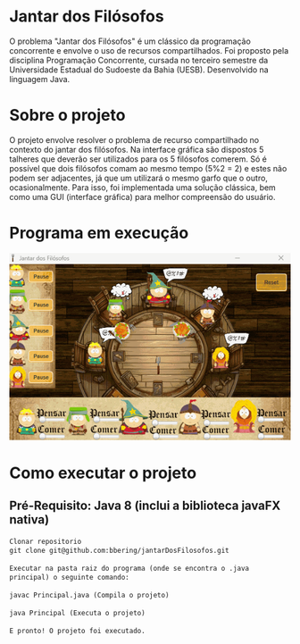 # Jantar dos Filósofos
O problema "Jantar dos Filósofos" é um clássico da programação concorrente e envolve o uso de recursos compartilhados. Foi proposto pela disciplina Programação Concorrente, cursada no terceiro semestre da Universidade Estadual do Sudoeste da Bahia (UESB). Desenvolvido na linguagem Java.

# Sobre o projeto
O projeto envolve resolver o problema de recurso compartilhado no contexto do jantar dos filósofos. Na interface gráfica são dispostos 5 talheres que deverão ser utilizados para os 5 filósofos comerem. Só é possível que dois filósofos comam ao mesmo tempo (5%2 = 2) e estes não podem ser adjacentes, já que um utilizará o mesmo garfo que o outro, ocasionalmente. Para isso, foi implementada uma solução clássica, bem como uma GUI (interface gráfica) para melhor compreensão do usuário.

# Programa em execução
![Layout](https://github.com/bbering/jantarDosFilosofos/blob/main/assets/executionGif20FPS.gif)

# Como executar o projeto
## Pré-Requisito: Java 8 (inclui a biblioteca javaFX nativa)

```
Clonar repositorio
git clone git@github.com:bbering/jantarDosFilosofos.git

Executar na pasta raiz do programa (onde se encontra o .java principal) o seguinte comando:

javac Principal.java (Compila o projeto)

java Principal (Executa o projeto)

E pronto! O projeto foi executado.

```

